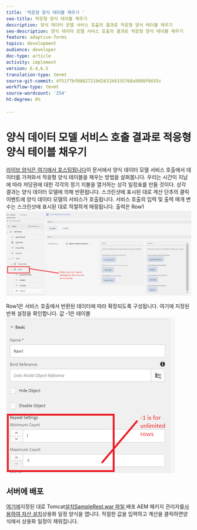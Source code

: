```yaml
---
title: '적응형 양식 테이블 채우기 '
seo-title: 적응형 양식 테이블 채우기
description: 양식 데이터 모델 서비스 호출의 결과로 적응형 양식 테이블 채우기
seo-description: 양식 데이터 모델 서비스 호출의 결과로 적응형 양식 테이블 채우기
feature: adaptive-forms
topics: development
audience: developer
doc-type: article
activity: implement
version: 6.4,6.5
translation-type: tm+mt
source-git-commit: 4f51f7bf00827210d2631b9335768a9980f6655c
workflow-type: tm+mt
source-wordcount: '254'
ht-degree: 0%

---
```



# 양식 데이터 모델 서비스 호출 결과로 적응형 양식 테이블 채우기

[라이브 양식은 여기에서 호스팅됩니다](https://forms.enablementadobe.com/content/dam/formsanddocuments/amortization/jcr:content?wcmmode=disabled)이 문서에서 양식 데이터 모델 서비스 호출에서 데이터를 가져와서 적응형 양식 테이블을 채우는 방법을 살펴봅니다. 우리는 시간이 지남에 따라 저당권에 대한 각각의 정기 지불을 열거하는 상각 일정표를 만들 것이다. 상각 결과는 양식 데이터 모델에 의해 반환됩니다. 스크린샷에 표시된 대로 계산 단추의 클릭 이벤트에 양식 데이터 모델의 서비스가 호출됩니다. 서비스 호출의 입력 및 출력 매개 변수는 스크린샷에 표시된 대로 적절하게 매핑됩니다. 출력은 Row1![클릭이벤트 열에 매핑됩니다.](assets/amortization.PNG)

Row1은 서비스 호출에서 반환된 데이터에 따라 확장되도록 구성됩니다. 여기에 지정된 반복 설정을 확인합니다. 값 -1은 테이블![의 행 수에 제한이 없음을 나타냅니다1](assets/rowconfiguration.PNG)

## 서버에 배포

[여기에](/help/forms/ic-print-channel-tutorial/partone.md)지정된 대로 Tomcat[설치](https://forms.enablementadobe.com/content/DemoServerBundles/SampleRest.war)[SampleRest.war 파일 ](assets/amortizationschedule.zip) 배포 AEM 패키지 관리자를[사용하여 자산 설치](http://localhost:4502/content/dam/formsanddocuments/amortization/jcr:content?wcmmode=disabled)상용화 일정 양식을 엽니다. 적절한 값을 입력하고 계산을 클릭하면양식에서 상용화 일정이 채워집니다.

